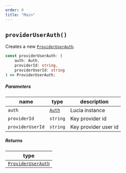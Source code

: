 ```yaml
---
order: 0
title: "Main"
---
```


## `providerUserAuth()`

Creates a new [`ProviderUserAuth`]().

```ts
const providerUserAuth: (
	auth: Auth,
	providerId: string,
	providerUserId: string
) => ProviderUserAuth;
```

##### Parameters

| name             | type       | description          |
| ---------------- | ---------- | -------------------- |
| `auth`           | [`Auth`]() | Lucia instance       |
| `providerId`     | `string`   | Key provider id      |
| `providerUserId` | `string`   | Key provider user id |

##### Returns

| type                   |
| ---------------------- |
| [`ProviderUserAuth`]() |
